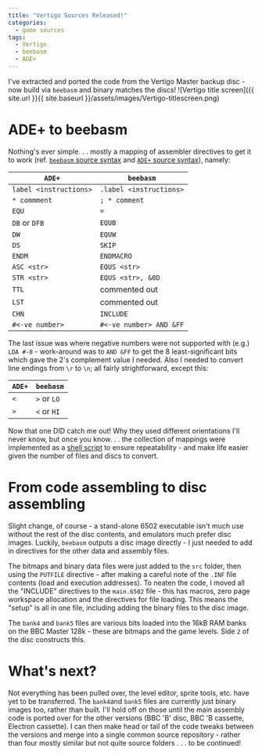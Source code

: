 ```yaml
---
title: "Vertigo Sources Released!"
categories:
  - game sources
tags:
  - Vertigo
  - beebasm
  - ADE+
---
```


I've extracted and ported the code from the Vertigo Master backup disc - now build via `beebasm` and binary matches the discs!
![Vertigo title screen]({{ site.url }}{{ site.baseurl }}/assets/images/Vertigo-titlescreen.png)

# ADE+ to beebasm
Nothing's ever simple. . . mostly a mapping of assembler directives to get it to work (ref. [`beebasm` source syntax](https://github.com/stardot/beebasm#5-source-file-syntax) and [`ADE+` source syntax](http://archive.retro-kit.co.uk/bbcdocs.com/filebase/adsplus.pdf)), namely:

`ADE+` | `beebasm`
-|-
`label <instructions>` | `.label <instructions>`
`* commment` | `; * comment`
`EQU` | `=`
`DB` or `DFB` | `EQUB`
`DW` | `EQUW`
`DS` | `SKIP`
`ENDM` | `ENDMACRO`
`ASC <str>` | `EQUS <str>`
`STR <str>` | `EQUS <str>, &0D`
`TTL` | commented out
`LST` | commented out
`CHN` | `INCLUDE`
`#<-ve number>` | `#<-ve number> AND &FF`

The last issue was where negative numbers were not supported with (e.g.) `LDA #-8` - work-around was to `AND &FF` to get the 8 least-significant bits
which gave the 2's complement value I needed. Also I needed to convert line endings from `\r` to `\n`; all fairly strightforward, except this:

`ADE+` | `beebasm`
-|-
`<` | `>` or `LO`
`>` | `<` or `HI`

Now that one DID catch me out! Why they used different orientations I'll never know, but once you know. . . the collection of mappings were implemented as a [shell script](https://github.com/dr-grim/vertigo/blob/main/original-dev-discs/convert_6502_src.sh) to ensure repeatability - and make life easier given the number of files and discs to convert.

# From code assembling to disc assembling

Slight change, of course - a stand-alone 6502 executable isn't much use without the rest of the disc contents, and emulators much prefer disc images. Luckily, `beebasm` outputs a disc image directly - I just needed
to add in directives for the other data and assembly files.

The bitmaps and binary data files were just added to the `src` folder, then using the `PUTFILE`
directive - after making a careful note of the `.INF` file contents (load and execution addresses). To neaten the code, I moved all the "INCLUDE" directives to the `main.6502` file - this has macros, zero page workspace allocation and the directives for file loading. This means the "setup" is all in one file, including adding the binary files to the disc image.

The `bank4` and `bank5` files are various bits loaded into the 16kB RAM banks on the BBC Master 128k - these are bitmaps and the game levels. Side `2` of the disc constructs this.

# What's next?
Not everything has been pulled over, the level editor, sprite tools, etc. have yet to be transferred. The `bank4`and `bank5` files are currently just binary images too, rather than built. I'll hold off on those until the main assembly code is ported over for the other versions (BBC 'B' disc, BBC 'B cassette, Electron cassette). I can then make head or tail of the code tweaks between the versions and merge into a single common source repository - rather than four mostly similar but not quite source folders . . . to be continued!